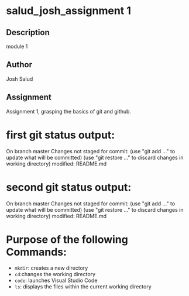 # salud_josh_assignment 1 

## Description
 module 1

## Author
Josh Salud

## Assignment
Assignment 1, grasping the basics of git and github. 

# first git status output:
On branch master
Changes not staged for commit:
  (use "git add <file>..." to update what will be committed)
  (use "git restore <file>..." to discard changes in working directory)
        modified:   README.md

# second git status output: 
On branch master
Changes not staged for commit:
  (use "git add <file>..." to update what will be committed)
  (use "git restore <file>..." to discard changes in working directory)
        modified:   README.md

# Purpose of the following Commands:
- `mkdir`: creates a new directory 
- `cd`:changes the working directory 
- `code`: launches Visual Studio Code
- `ls`: displays the files within the current working directory 
